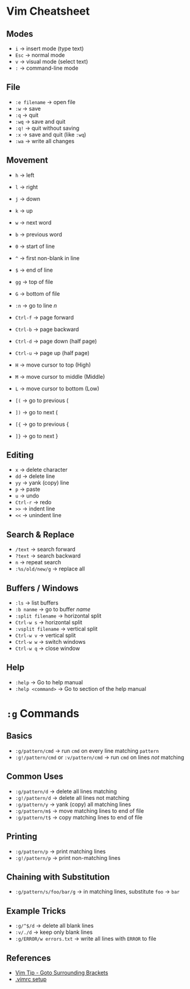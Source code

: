 # Vim Cheatsheet

## Modes
- `i` → insert mode (type text)
- `Esc` → normal mode
- `v` → visual mode (select text)
- `:` → command-line mode

## File
- `:e filename` → open file
- `:w` → save
- `:q` → quit
- `:wq` → save and quit
- `:q!` → quit without saving
- `:x` → save and quit (like `:wq`)
- `:wa` → write all changes 

## Movement
- `h` → left
- `l` → right
- `j` → down
- `k` → up
- `w` → next word
- `b` → previous word
- `0` → start of line
- `^` → first non-blank in line
- `$` → end of line
- `gg` → top of file
- `G` → bottom of file
- `:n` → go to line *n*

- `Ctrl-f` → page forward
- `Ctrl-b` → page backward
- `Ctrl-d` → page down (half page)
- `Ctrl-u` → page up (half page)

- `H` → move cursor to top (High)
- `M` → move cursor to middle (Middle)
- `L` → move cursor to bottom (Low)
  
- `[(` → go to previous (
- `])` → go to next (
- `[{` → go to previous {
- `]}` → go to next }

## Editing
- `x` → delete character
- `dd` → delete line
- `yy` → yank (copy) line
- `p` → paste
- `u` → undo
- `Ctrl-r` → redo
- `>>` → indent line
- `<<` → unindent line

## Search & Replace
- `/text` → search forward
- `?text` → search backward
- `n` → repeat search
- `:%s/old/new/g` → replace all

## Buffers / Windows
- `:ls` → list buffers
- `:b nanme` → go to buffer *name*
- `:split filename` → horizontal split
- `Ctrl-w s` → horizontal split
- `:vsplit filename` → vertical split
- `Ctrl-w v` → vertical split
- `Ctrl-w w` → switch windows
- `Ctrl-w q` → close window

## Help
- `:help` → Go to help manual
- `:help <command>` → Go to section <commnad> of the help manual

# `:g` Commands

## Basics
- `:g/pattern/cmd` → run `cmd` on every line matching `pattern`
- `:g!/pattern/cmd` or `:v/pattern/cmd` → run `cmd` on lines *not* matching

## Common Uses
- `:g/pattern/d` → delete all lines matching
- `:g!/pattern/d` → delete all lines not matching
- `:g/pattern/y` → yank (copy) all matching lines
- `:g/pattern/m$` → move matching lines to end of file
- `:g/pattern/t$` → copy matching lines to end of file

## Printing
- `:g/pattern/p` → print matching lines
- `:g!/pattern/p` → print non-matching lines

## Chaining with Substitution
- `:g/pattern/s/foo/bar/g` → in matching lines, substitute `foo` → `bar`

## Example Tricks
- `:g/^$/d` → delete all blank lines
- `:v/./d` → keep only blank lines
- `:g/ERROR/w errors.txt` → write all lines with `ERROR` to file


## References

- [Vim Tip - Goto Surrounding Brackets](https://www.youtube.com/watch?v=FuHZAUCsy1I)
- [.vimrc setup](https://vim.fandom.com/wiki/Open_vimrc_file)
